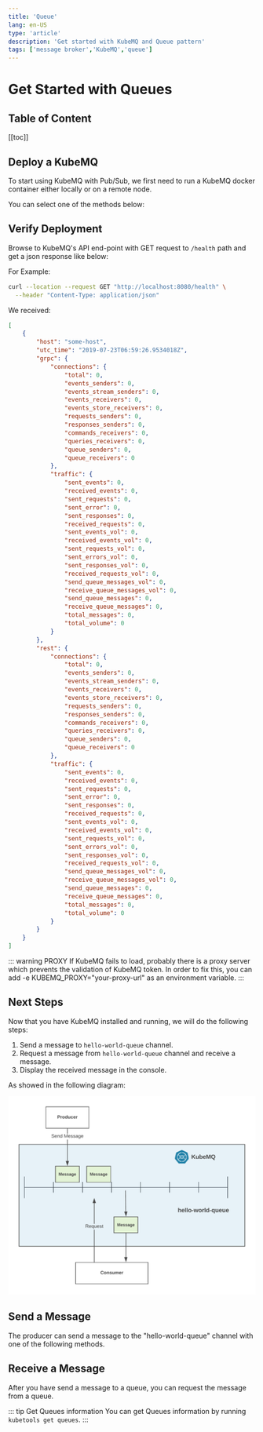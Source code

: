 ```yaml
---
title: 'Queue'
lang: en-US
type: 'article'
description: 'Get started with KubeMQ and Queue pattern'
tags: ['message broker','KubeMQ','queue']
---
```

# Get Started with Queues

## Table of Content
[[toc]]

## Deploy a KubeMQ
To start using KubeMQ with Pub/Sub, we first need to run a KubeMQ docker container either locally or on a remote node.

You can select one of the methods below:

<CodeSwitcher :languages="{docker:'docker',kubernetes:'kubernetes',helm:`helm`,docker_compose:'docker-compose'}" :isolated="true">

<template v-slot:docker>


Pull and run KubeMQ Docker container:

``` bash
docker run -d -p 8080:8080 -p 50000:50000 -p 9090:9090 \
-v $PWD:/store -e KUBEMQ_TOKEN=<YOUR_KUBEMQ_TOKEN> kubemq/kubemq

```

</template>

<template v-slot:kubernetes>

Execute the flowing command:

``` bash
kubectl apply -f https://get.kubemq.io/deploy?token="YOUR_KUBEMQ_TOKEN"
```


</template>

<template v-slot:helm>

Add KubeMQ Helm Repository:

``` bash
helm repo add kubemq-charts https://kubemq-io.github.io/charts
```

Verify KubeMQ helm repository charts is correctly configured by:
``` bash
helm repo list
```

Install KubeMQ Chart:

``` bash
helm install --name kubemq-cluster --set token=<YOUR_KUBEMQ_TOKEN> \
kubemq-charts/kubemq
```

</template>


<template v-slot:docker_compose>


Execute the flowing command:

``` bash
docker-compose -d up
```

With the following yaml file named docker-compose.yaml:

``` yaml
version: '3.7'
services:
  kubemq:
    image: kubemq/kubemq
    container_name: kubemq
    ports:
      - "8080:8080"
      - "9090:9090"
      - "50000:50000"
    environment:
      - KUBEMQ_HOST=kubemq
      - KUBEMQ_TOKEN="YOUR_KUBEMQ_TOKEN"
    networks:
      - backend
      - frontend
    volumes:
      - kubemq_vol:/store
networks:
  backend:
volumes:
  kubemq_vol:
```

</template>
</CodeSwitcher>



## Verify Deployment

Browse to KubeMQ's API end-point with GET request to `/health` path and get a json response like below:

For Example:
``` bash
curl --location --request GET "http://localhost:8080/health" \
  --header "Content-Type: application/json"
```

We received:

``` json
[
    {
        "host": "some-host",
        "utc_time": "2019-07-23T06:59:26.9534018Z",
        "grpc": {
            "connections": {
                "total": 0,
                "events_senders": 0,
                "events_stream_senders": 0,
                "events_receivers": 0,
                "events_store_receivers": 0,
                "requests_senders": 0,
                "responses_senders": 0,
                "commands_receivers": 0,
                "queries_receivers": 0,
                "queue_senders": 0,
                "queue_receivers": 0
            },
            "traffic": {
                "sent_events": 0,
                "received_events": 0,
                "sent_requests": 0,
                "sent_error": 0,
                "sent_responses": 0,
                "received_requests": 0,
                "sent_events_vol": 0,
                "received_events_vol": 0,
                "sent_requests_vol": 0,
                "sent_errors_vol": 0,
                "sent_responses_vol": 0,
                "received_requests_vol": 0,
                "send_queue_messages_vol": 0,
                "receive_queue_messages_vol": 0,
                "send_queue_messages": 0,
                "receive_queue_messages": 0,
                "total_messages": 0,
                "total_volume": 0
            }
        },
        "rest": {
            "connections": {
                "total": 0,
                "events_senders": 0,
                "events_stream_senders": 0,
                "events_receivers": 0,
                "events_store_receivers": 0,
                "requests_senders": 0,
                "responses_senders": 0,
                "commands_receivers": 0,
                "queries_receivers": 0,
                "queue_senders": 0,
                "queue_receivers": 0
            },
            "traffic": {
                "sent_events": 0,
                "received_events": 0,
                "sent_requests": 0,
                "sent_error": 0,
                "sent_responses": 0,
                "received_requests": 0,
                "sent_events_vol": 0,
                "received_events_vol": 0,
                "sent_requests_vol": 0,
                "sent_errors_vol": 0,
                "sent_responses_vol": 0,
                "received_requests_vol": 0,
                "send_queue_messages_vol": 0,
                "receive_queue_messages_vol": 0,
                "send_queue_messages": 0,
                "receive_queue_messages": 0,
                "total_messages": 0,
                "total_volume": 0
            }
        }
    }
]

```


::: warning PROXY
If KubeMQ fails to load, probably there is a proxy server which prevents the validation of KubeMQ token.
In order to fix this, you can add -e KUBEMQ_PROXY="your-proxy-url" as an environment variable.
:::

## Next Steps

Now that you have KubeMQ installed and running, we will do the following steps:

1. Send a message to `hello-world-queue` channel.
2. Request a message from `hello-world-queue` channel and receive a message.
3. Display the received message in the console.

As showed in the following diagram:

![image info](./images/queue-hello-world.png)


## Send a Message


The producer can send a message to the "hello-world-queue" channel with one of the following methods.

<CodeSwitcher :languages="{bash:'kubetools',curl:'cURL',csharp:'.Net',java:`Java`,go:`Go`,py:`Python`,node:`Node`,php:`PHP`,ruby:`Ruby`,jquery:`jQuery`}" :isolated="true">
<template v-slot:bash>

Run the following Kubetools command:
``` bash
kubetools queue send "hello-world-queue" "this is a queue message"
```

A result message will be display with indication of sending time of the message

::: tip Kubetools
Kubetools is KubeMQ Command-Line-Interface tool.
You can download Kubetools binaries [here](https://github.com/kubemq-io/kubetools/tree/master/bin).
:::

</template>

<template v-slot:curl>

The following cURL command is using KubeMQ's REST interface:

``` bash
curl --location --request POST "{{host}}/queue/send" \
  --header "Content-Type: application/json" \
  --data "{
         \"Id\":\"\",
         \"ClientId\":\"send-message-client-id\",
         \"Channel\":\"hello-world-queue\",
         \"Metadata\":\"\",
         \"Body\":\"QmF0Y2ggTWVzc2FnZSAw\",
         \"Tags\":{
            \"message\":\"0\"
         },
         \"Attributes\":null,
         \"Policy\":{
            \"ExpirationSeconds\":0,
            \"DelaySeconds\":0,
            \"MaxReceiveCount\":0,
            \"MaxReceiveQueue\":\"\"
         }
}"
```


</template>


<template v-slot:csharp>

The following .NET code snippet is using KubeMQ's .NET SDK with gRPC interface:

``` csharp
Code snippet will available soon
```

When executed, a stream of events messages will be shown in the console.

</template>
<template v-slot:java>

The following Java code snippet is using KubeMQ's Java SDK with gRPC interface:

``` java
Code snippet will available soon
```
When executed, a stream of events messages will be shown in the console.

</template>
<template v-slot:go>

The following Go code snippet is using KubeMQ's Go SDK with gRPC interface:
``` go
package main

import (
	"context"
	"github.com/kubemq-io/kubemq-go"
	"log"
	"time"
)

func main() {
	ctx, cancel := context.WithCancel(context.Background())
	defer cancel()
	client, err := kubemq.NewClient(ctx,
		kubemq.WithAddress("localhost", 50000),
		kubemq.WithClientId("test-command-client-id"),
		kubemq.WithTransportType(kubemq.TransportTypeGRPC))
	if err != nil {
		log.Fatal(err)
	}
	defer client.Close()
	channel := "hello-world-queue"

	sendResult, err := client.NewQueueMessage().
		SetChannel(channel).
		SetBody([]byte("some-simple_queue-queue-message")).
		Send(ctx)
	if err != nil {
		log.Fatal(err)
	}
	log.Printf("Send to Queue Result: MessageID:%s,Sent At: %s\n", sendResult.MessageID, time.Unix(0, sendResult.SentAt).String())
}
```
When executed, a stream of events messages will be shown in the console.

</template>
<template v-slot:py>

The following Python code snippet is using KubeMQ's Python SDK with gRPC interface:

``` py
Code snippet will available soon
```
When executed, a stream of events messages will be shown in the console.

</template>

<template v-slot:node>

The following Node code snippet is using KubeMQ's REST interface:

``` js
var https = require('https');

var options = {
  'method': 'POST',
  'hostname': '{{host}}',
  'path': '/queue/send',
  'headers': {
    'Content-Type': 'application/json'
  }
};

var req = https.request(options, function (res) {
  var chunks = [];

  res.on("data", function (chunk) {
    chunks.push(chunk);
  });

  res.on("end", function (chunk) {
    var body = Buffer.concat(chunks);
    console.log(body.toString());
  });

  res.on("error", function (error) {
    console.error(error);
  });
});

var postData =  "{\r\n         \"Id\":\"\",\r\n         \"ClientId\":\"send-message-client-id\",\r\n         \"Channel\":\"hello-world-queue\",\r\n         \"Metadata\":\"\",\r\n         \"Body\":\"QmF0Y2ggTWVzc2FnZSAw\",\r\n         \"Tags\":{\r\n            \"message\":\"0\"\r\n         },\r\n         \"Attributes\":null,\r\n         \"Policy\":{\r\n            \"ExpirationSeconds\":5,\r\n            \"DelaySeconds\":5,\r\n            \"MaxReceiveCount\":0,\r\n            \"MaxReceiveQueue\":\"\"\r\n         }\r\n}";

req.write(postData);

req.end();
```



</template>

<template v-slot:php>

The following PHP code snippet is using KubeMQ's REST interface:

``` php
<?php

$curl = curl_init();

curl_setopt_array($curl, array(
  CURLOPT_URL => "{{host}}/queue/send",
  CURLOPT_RETURNTRANSFER => true,
  CURLOPT_ENCODING => "",
  CURLOPT_MAXREDIRS => 10,
  CURLOPT_TIMEOUT => 0,
  CURLOPT_FOLLOWLOCATION => false,
  CURLOPT_HTTP_VERSION => CURL_HTTP_VERSION_1_1,
  CURLOPT_CUSTOMREQUEST => "POST",
  CURLOPT_POSTFIELDS =>"{\r\n         \"Id\":\"\",\r\n         \"ClientId\":\"send-message-client-id\",\r\n         \"Channel\":\"hello-world-queue\",\r\n         \"Metadata\":\"\",\r\n         \"Body\":\"QmF0Y2ggTWVzc2FnZSAw\",\r\n         \"Tags\":{\r\n            \"message\":\"0\"\r\n         },\r\n         \"Attributes\":null,\r\n         \"Policy\":{\r\n            \"ExpirationSeconds\":5,\r\n            \"DelaySeconds\":5,\r\n            \"MaxReceiveCount\":0,\r\n            \"MaxReceiveQueue\":\"\"\r\n         }\r\n}",
  CURLOPT_HTTPHEADER => array(
    "Content-Type: application/json"),
));

$response = curl_exec($curl);
$err = curl_error($curl);

curl_close($curl);

if ($err) {
  echo "cURL Error #:" . $err;
} else {
  echo $response;
} ?>
```



</template>


<template v-slot:ruby>

The following Ruby code snippet is using KubeMQ's REST interface:

``` ruby
require "uri"
require "net/http"

url = URI("{{host}}/queue/send")

http = Net::HTTP.new(url.host, url.port)

request = Net::HTTP::Post.new(url)
request["Content-Type"] = "application/json"
request.body = "{\r\n         \"Id\":\"\",\r\n         \"ClientId\":\"send-message-client-id\",\r\n         \"Channel\":\"hello-world-queue\",\r\n         \"Metadata\":\"\",\r\n         \"Body\":\"QmF0Y2ggTWVzc2FnZSAw\",\r\n         \"Tags\":{\r\n            \"message\":\"0\"\r\n         },\r\n         \"Attributes\":null,\r\n         \"Policy\":{\r\n            \"ExpirationSeconds\":5,\r\n            \"DelaySeconds\":5,\r\n            \"MaxReceiveCount\":0,\r\n            \"MaxReceiveQueue\":\"\"\r\n         }\r\n}"

response = http.request(request)
puts response.read_body
```


</template>


<template v-slot:jquery>

The following jQuery code snippet is using KubeMQ's REST interface:

``` js
var settings = {
  "url": "{{host}}/queue/send",
  "method": "POST",
  "timeout": 0,
  "headers": {
    "Content-Type": "application/json"
  },
  "data": "{\r\n         \"Id\":\"\",\r\n         \"ClientId\":\"send-message-client-id\",\r\n         \"Channel\":\"hello-world-queue\",\r\n         \"Metadata\":\"\",\r\n         \"Body\":\"QmF0Y2ggTWVzc2FnZSAw\",\r\n         \"Tags\":{\r\n            \"message\":\"0\"\r\n         },\r\n         \"Attributes\":null,\r\n         \"Policy\":{\r\n            \"ExpirationSeconds\":5,\r\n            \"DelaySeconds\":5,\r\n            \"MaxReceiveCount\":0,\r\n            \"MaxReceiveQueue\":\"\"\r\n         }\r\n}",
};

$.ajax(settings).done(function (response) {
  console.log(response);
});
```



</template>


</CodeSwitcher>



## Receive a Message

After you have send a message to a queue, you can request the message from a queue.


<CodeSwitcher :languages="{bash:'kubetools',curl:'cURL',csharp:'.Net',java:`Java`,go:`Go`,py:`Python`,node:`Node`,php:`PHP`,ruby:`Ruby`,jquery:`jQuery`}" :isolated="true">


<template v-slot:bash>

Run the following Kubetools command:

``` bash
kubetools queue receive "hello-world-queue"
```


::: tip Kubetools
Kubetools is KubeMQ Command-Line-Interface tool.
You can download Kubetools binaries [here](https://github.com/kubemq-io/kubetools/tree/master/bin).
:::

</template>


<template v-slot:curl>

The following cURL command is using KubeMQ's REST interface:

``` bash
curl --location --request POST "{{host}}/queue/receive" \
  --header "Content-Type: application/json" \
  --data "{
   \"RequestID\":\"some-request-id\",
   \"ClientID\":\"receive-message-client-id\",
   \"Channel\":\"hello-world-queue\",
   \"MaxNumberOfMessages\":1,
   \"WaitTimeSeconds\":5,
   \"IsPeak\":false
}"

```




</template>

<template v-slot:csharp>

The following c# code snippet is using KubeMQ's Java SDK with gRPC interface:

``` csharp
Code snippet will available soon
```

</template>

<template v-slot:java>

The following Java code snippet is using KubeMQ's Java SDK with gRPC interface:

``` java
Code snippet will available soon
```

</template>
<template v-slot:go>

The following Go code snippet is using KubeMQ's Go SDK with gRPC interface:

``` go
package main

import (
	"context"
	"github.com/kubemq-io/kubemq-go"
	"log"
	"time"
)

func main() {
	ctx, cancel := context.WithCancel(context.Background())
	defer cancel()
	client, err := kubemq.NewClient(ctx,
		kubemq.WithAddress("localhost", 50000),
		kubemq.WithClientId("test-command-client-id"),
		kubemq.WithTransportType(kubemq.TransportTypeGRPC))
	if err != nil {
		log.Fatal(err)
	}
	defer client.Close()
	channel := "hello-world-queue"

	receiveResult, err := client.NewReceiveQueueMessagesRequest().
		SetChannel(channel).
		SetMaxNumberOfMessages(1).
		SetWaitTimeSeconds(5).
		Send(ctx)
	if err != nil {
		log.Fatal(err)
	}
	log.Printf("Received %d Messages:\n", receiveResult.MessagesReceived)
	for _, msg := range receiveResult.Messages {
		log.Printf("MessageID: %s, Body: %s", msg.Id, string(msg.Body))
	}
}

```

</template>
<template v-slot:py>

The following Python code snippet is using KubeMQ's Python SDK with gRPC interface:

``` py
Code snippet will available soon
```


</template>


<template v-slot:node>

The following node code snippet is using KubeMQ's REST interface:

``` js
var https = require('https');

var options = {
  'method': 'POST',
  'hostname': '{{host}}',
  'path': '/queue/receive',
  'headers': {
    'Content-Type': 'application/json'
  }
};

var req = https.request(options, function (res) {
  var chunks = [];

  res.on("data", function (chunk) {
    chunks.push(chunk);
  });

  res.on("end", function (chunk) {
    var body = Buffer.concat(chunks);
    console.log(body.toString());
  });

  res.on("error", function (error) {
    console.error(error);
  });
});

var postData =  "{\r\n   \"RequestID\":\"some-request-id\",\r\n   \"ClientID\":\"receive-message-client-id\",\r\n   \"Channel\":\"hello-world-queue\",\r\n   \"MaxNumberOfMessages\":10,\r\n   \"WaitTimeSeconds\":5,\r\n   \"IsPeak\":false\r\n}";

req.write(postData);

req.end();
```

</template>

<template v-slot:php>

The following PHP code snippet is using KubeMQ's REST interface:

``` php
<?php

$curl = curl_init();

curl_setopt_array($curl, array(
  CURLOPT_URL => "{{host}}/queue/receive",
  CURLOPT_RETURNTRANSFER => true,
  CURLOPT_ENCODING => "",
  CURLOPT_MAXREDIRS => 10,
  CURLOPT_TIMEOUT => 0,
  CURLOPT_FOLLOWLOCATION => false,
  CURLOPT_HTTP_VERSION => CURL_HTTP_VERSION_1_1,
  CURLOPT_CUSTOMREQUEST => "POST",
  CURLOPT_POSTFIELDS =>"{\r\n   \"RequestID\":\"some-request-id\",\r\n   \"ClientID\":\"receive-message-client-id\",\r\n   \"Channel\":\"hello-world-queue\",\r\n   \"MaxNumberOfMessages\":10,\r\n   \"WaitTimeSeconds\":5,\r\n   \"IsPeak\":false\r\n}",
  CURLOPT_HTTPHEADER => array(
    "Content-Type: application/json"),
));

$response = curl_exec($curl);
$err = curl_error($curl);

curl_close($curl);

if ($err) {
  echo "cURL Error #:" . $err;
} else {
  echo $response;
} ?>
```

</template>


<template v-slot:ruby>

The following Ruby code snippet is using KubeMQ's REST interface:

``` ruby
require "uri"
require "net/http"

url = URI("{{host}}/queue/receive")

http = Net::HTTP.new(url.host, url.port)

request = Net::HTTP::Post.new(url)
request["Content-Type"] = "application/json"
request.body = "{\r\n   \"RequestID\":\"some-request-id\",\r\n   \"ClientID\":\"receive-message-client-id\",\r\n   \"Channel\":\"hello-world-queue\",\r\n   \"MaxNumberOfMessages\":10,\r\n   \"WaitTimeSeconds\":5,\r\n   \"IsPeak\":false\r\n}"

response = http.request(request)
puts response.read_body
```

</template>


<template v-slot:jquery>

The following jQuery code snippet is using KubeMQ's REST interface:

``` js
var settings = {
  "url": "{{host}}/queue/receive",
  "method": "POST",
  "timeout": 0,
  "headers": {
    "Content-Type": "application/json"
  },
  "data": "{\r\n   \"RequestID\":\"some-request-id\",\r\n   \"ClientID\":\"receive-message-client-id\",\r\n   \"Channel\":\"hello-world-queue\",\r\n   \"MaxNumberOfMessages\":10,\r\n   \"WaitTimeSeconds\":5,\r\n   \"IsPeak\":false\r\n}",
};

$.ajax(settings).done(function (response) {
  console.log(response);
});
```

</template>


</CodeSwitcher>

::: tip Get Queues information
You can get Queues information by running `kubetools get queues`.
:::